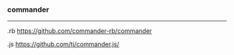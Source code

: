 ### commander
---
.rb
https://github.com/commander-rb/commander

.js
https://github.com/tj/commander.js/

```
```


```
```

```
```
